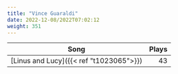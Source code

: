 ```yaml
---
title: "Vince Guaraldi"
date: 2022-12-08/2022T07:02:12
weight: 351
---
```




 Song | Plays 
----- | -----:
[Linus and Lucy]({{< ref "t1023065">}}) | 43
